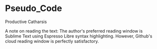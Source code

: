 # Pseudo_Code
Productive Catharsis

A note on reading the text:
The author's preferred reading window is Sublime Text using Espresso Libre syntax highlighting.
However, Github's cloud reading window is perfectly satisfactory.
